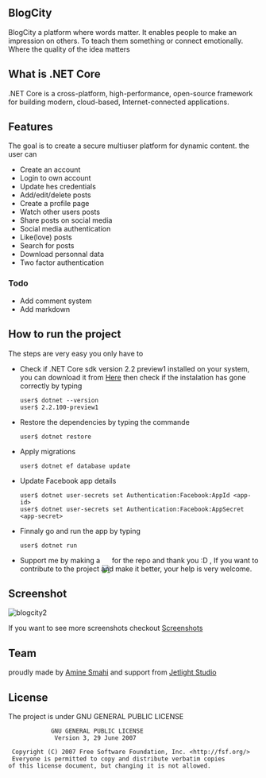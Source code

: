## BlogCity
BlogCity a platform where words matter. It enables people to make an impression on others. To teach them something or connect emotionally. Where the quality of the idea matters

## What is .NET Core
.NET Core is a cross-platform, high-performance, open-source framework for building modern, cloud-based, Internet-connected applications.

## Features
The goal is to create a secure multiuser platform for dynamic content. the user can
* Create an account
* Login to own account
* Update hes credentials
* Add/edit/delete posts
* Create a profile page
* Watch other users posts
* Share posts on social media
* Social media authentication
* Like(love) posts
* Search for posts
* Download personnal data
* Two factor authentication

### Todo
* Add comment system
* Add markdown 

## How to run the project
The steps are very easy you only have to
* Check if .NET Core sdk version 2.2 preview1 installed on your system, you can download it from [Here](https://www.microsoft.com/net/download/dotnet-core/2.2) then check if the instalation has gone correctly by typing
      
      user$ dotnet --version
      user$ 2.2.100-preview1
* Restore the dependencies by typing the commande
  
      user$ dotnet restore
* Apply migrations

      user$ dotnet ef database update
* Update Facebook app details

      user$ dotnet user-secrets set Authentication:Facebook:AppId <app-id>
      user$ dotnet user-secrets set Authentication:Facebook:AppSecret <app-secret>

* Finnaly go and run the app by typing

      user$ dotnet run
* Support me by making a <img style="margin-bottom: -20px;" src="https://user-images.githubusercontent.com/24621701/44811262-193e6e00-abcc-11e8-8e61-e52d8c78d5c9.png" /> for the repo and thank you :D , If you want to contribute to the project and make it better, your help is very welcome. 

## Screenshot

![blogcity2](https://user-images.githubusercontent.com/24621701/45369605-3452aa00-b5de-11e8-84a4-770451c0a6fa.png)

If you want to see more screenshots checkout [Screenshots](https://github.com/Amine-Smahi/BlogCity/blob/master/Screenshot.md)

## Team
proudly made by [Amine Smahi](https://github.com/Amine-Smahi) and support from [Jetlight Studio](http://jetlightstudio.tech/)

## License
The project is under GNU GENERAL PUBLIC LICENSE 

                GNU GENERAL PUBLIC LICENSE
                 Version 3, 29 June 2007

     Copyright (C) 2007 Free Software Foundation, Inc. <http://fsf.org/>
     Everyone is permitted to copy and distribute verbatim copies
    of this license document, but changing it is not allowed.

